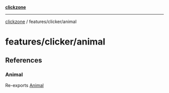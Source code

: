 [**clickzone**](../../../README.md)

***

[clickzone](../../../README.md) / features/clicker/animal

# features/clicker/animal

## References

### Animal

Re-exports [Animal](ui/Animal/functions/Animal.md)
